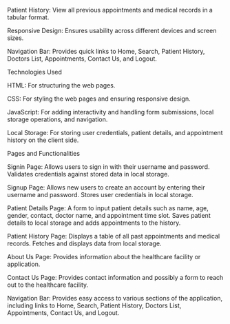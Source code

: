 Patient History: View all previous appointments and medical records in a tabular format.

Responsive Design: Ensures usability across different devices and screen sizes.

Navigation Bar: Provides quick links to Home, Search, Patient History, Doctors List, Appointments, Contact Us, and Logout.

Technologies Used

HTML: For structuring the web pages.

CSS: For styling the web pages and ensuring responsive design.

JavaScript: For adding interactivity and handling form submissions, local storage operations, and navigation.

Local Storage: For storing user credentials, patient details, and appointment history on the client side.

Pages and Functionalities

Signin Page: Allows users to sign in with their username and password. Validates credentials against stored data in local storage.

Signup Page: Allows new users to create an account by entering their username and password. Stores user credentials in local storage.

Patient Details Page: A form to input patient details such as name, age, gender, contact, doctor name, and appointment time slot. Saves patient details to local storage and adds appointments to the history.

Patient History Page: Displays a table of all past appointments and medical records. Fetches and displays data from local storage.

About Us Page: Provides information about the healthcare facility or application.

Contact Us Page: Provides contact information and possibly a form to reach out to the healthcare facility.

Navigation Bar: Provides easy access to various sections of the application, including links to Home, Search, Patient History, Doctors List, Appointments, Contact Us, and Logout.
